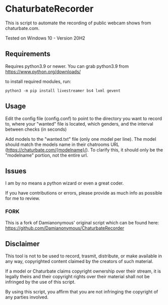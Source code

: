 # ChaturbateRecorder

This is script to automate the recording of public webcam shows from chaturbate.com. 

Tested on Windows 10 - Version 20H2

## Requirements

Requires python3.9 or newer. You can grab python3.9 from https://www.python.org/downloads/

to install required modules, run:
```
python3 -m pip install livestreamer bs4 lxml gevent
```

## Usage
Edit the config file (config.conf) to point to the directory you want to record to, where your "wanted" file is located, 
which genders, and the interval between checks (in seconds)

Add models to the "wanted.txt" file (only one model per line). 
The model should match the models name in their chatrooms URL (https://chaturbate.com/{modelname}/). 
To clarify this, it should only be the "modelname" portion, not the entire url.


## Issues
I am by no means a python wizard or even a great coder.

If you have contributions or errors, please provide as much info as possible for me to review.


### FORK
This is a fork of  Damianonymous' original script which can be found here: 
https://github.com/Damianonymous/ChaturbateRecorder

## Disclaimer
This tool is not to be used to record, trasmit, distribute, or make available in any way, copyrighted content claimed by the creators of such material.

If a model or Chaturbate claims copyright ownership over their stream, it is legally theirs and their copyright rights over their material shall not be infringed by the use of this script. 

By using this script, you affirm that you are not infringing the copyright of any parties involved.
